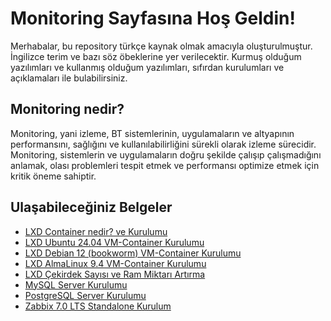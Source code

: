 # Monitoring Sayfasına Hoş Geldin!

Merhabalar, bu repository türkçe kaynak olmak amacıyla oluşturulmuştur. İngilizce terim ve bazı söz öbeklerine yer 
verilecektir. Kurmuş olduğum yazılımları ve kullanmış olduğum yazılımları, sıfırdan kurulumları ve açıklamaları ile
bulabilirsiniz.


## Monitoring nedir?

Monitoring, yani izleme, BT sistemlerinin, uygulamaların ve altyapının performansını, sağlığını ve kullanılabilirliğini sürekli olarak izleme sürecidir. Monitoring, sistemlerin ve uygulamaların doğru şekilde çalışıp çalışmadığını anlamak, olası problemleri tespit etmek ve performansı optimize etmek için kritik öneme sahiptir.


## Ulaşabileceğiniz Belgeler
- [LXD Container nedir? ve Kurulumu](https://github.com/Burakherdogan/monitoring/blob/main/Documents/lxd_container_kurulum.md "LXD Container nedir? ve Kurulumu")
- [LXD Ubuntu 24.04 VM-Container Kurulumu](https://github.com/Burakherdogan/monitoring/blob/main/Documents/lxd_images_kurulum.md#lxd-ubuntu-2404-vm-container-kurulumu "LXD Ubuntu 24.04 VM-Container Kurulumu")
- [LXD Debian 12 (bookworm) VM-Container Kurulumu](https://github.com/Burakherdogan/monitoring/blob/main/Documents/lxd_images_kurulum.md#lxd-debian-12-bookworm-vm-container-kurulumu "LXD Debian VM-Container Kurulumu")
- [LXD AlmaLinux 9.4 VM-Container Kurulumu](https://github.com/Burakherdogan/monitoring/blob/main/Documents/lxd_images_kurulum.md#lxd-almalinux-94-vm-container-kurulumu "LXD AlmaLinux 9.4 VM-Container Kurulumu")
- [LXD Çekirdek Sayısı ve Ram Miktarı Artırma](https://github.com/Burakherdogan/monitoring/blob/main/Documents/lxd_images_kurulum.md#lxd-%C3%A7ekirdek-say%C4%B1s%C4%B1-ve-ram-miktar%C4%B1-art%C4%B1rma "LXD Çekirdek Sayısı ve Ram Miktarı Artırma")
- [MySQL Server Kurulumu](https://github.com/burakherdogan/monitoring "MySQL Server Kurulumu")
- [PostgreSQL Server Kurulumu](https://github.com/burakherdogan/monitoring "PostgreSQL Server Kurulumu")
- [Zabbix 7.0 LTS Standalone Kurulum](https://github.com/burakherdogan/monitoring "Zabbix 7.0 LTS Standalone Kurulum")
 
